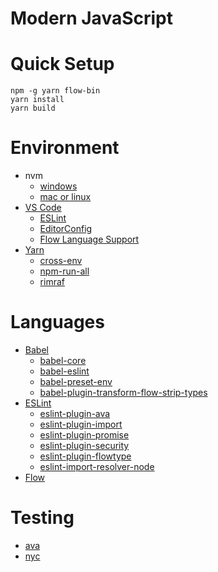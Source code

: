 # Modern JavaScript

# Quick Setup

```
npm -g yarn flow-bin
yarn install
yarn build
```

# Environment

* nvm
  * [windows](https://github.com/coreybutler/nvm-windows)
  * [mac or linux](https://github.com/creationix/nvm)
* [VS Code](https://code.visualstudio.com/)
  * [ESLint](https://marketplace.visualstudio.com/items?itemName=dbaeumer.vscode-eslint)
  * [EditorConfig](https://marketplace.visualstudio.com/items?itemName=EditorConfig.EditorConfig)
  * [Flow Language Support](https://marketplace.visualstudio.com/items?itemName=flowtype.flow-for-vscode)
* [Yarn](https://yarnpkg.com/)
  * [cross-env](https://github.com/kentcdodds/cross-env)
  * [npm-run-all](https://github.com/mysticatea/npm-run-all)
  * [rimraf](https://github.com/isaacs/rimraf)

# Languages

* [Babel](https://babeljs.io/)
  * [babel-core](https://github.com/babel/babel/tree/master/packages/babel-core)
  * [babel-eslint](https://github.com/babel/babel-eslint)
  * [babel-preset-env](https://github.com/babel/babel-preset-env)
  * [babel-plugin-transform-flow-strip-types](https://github.com/babel/babel/tree/master/packages/babel-plugin-transform-flow-strip-types)
* [ESLint](http://eslint.org/)
  * [eslint-plugin-ava](https://github.com/avajs/eslint-plugin-ava)
  * [eslint-plugin-import](https://github.com/benmosher/eslint-plugin-import)
  * [eslint-plugin-promise](https://github.com/xjamundx/eslint-plugin-promise)
  * [eslint-plugin-security](https://github.com/nodesecurity/eslint-plugin-security)
  * [eslint-plugin-flowtype](https://github.com/gajus/eslint-plugin-flowtype)
  * [eslint-import-resolver-node](https://github.com/benmosher/eslint-plugin-import)
* [Flow](https://flowtype.org/)

# Testing

* [ava](https://github.com/avajs/ava)
* [nyc](https://github.com/istanbuljs/nyc)
